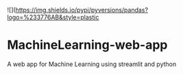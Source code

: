![](https://img.shields.io/pypi/pyversions/pandas?logo=%233776AB&style=plastic

# MachineLearning-web-app
A web app for Machine Learning using streamlit and python
